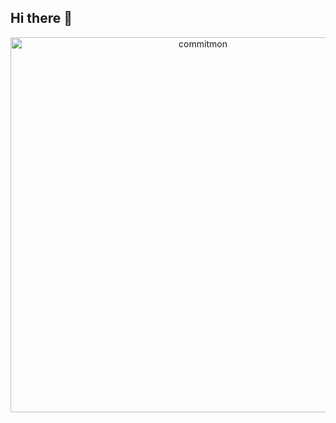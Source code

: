 ## Hi there 👋

<div align="center">
  <a href="https://github.com/doongjun/commitmon">
    <img alt="commitmon" src="https://commitmon.me/adventure?username=dayeon730&theme=desert" width="600px" />
  </a>
</div>
